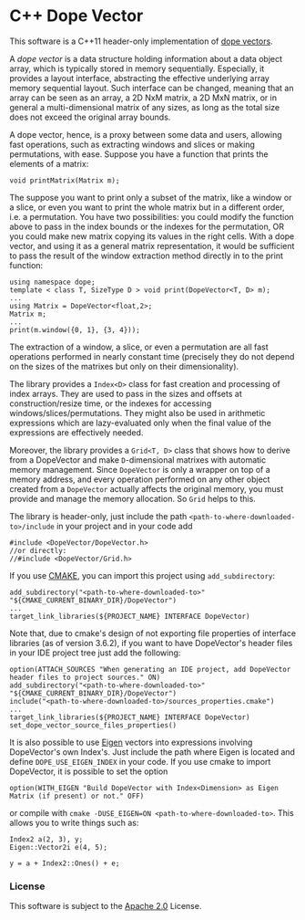 C++ Dope Vector
===============

This software is a C++11 header-only implementation of [dope vectors](https://en.wikipedia.org/wiki/Dope_vector).

A *dope vector* is a data structure holding information about a data object array, which is typically stored in memory sequentially.
Especially, it provides a layout interface, abstracting the effective underlying array memory sequential layout.
Such interface can be changed, meaning that an array can be seen as an array, a 2D NxM matrix, a 2D MxN matrix, or in general a multi-dimensional matrix of any sizes, as long as the total size does not exceed the original array bounds.

A dope vector, hence, is a proxy between some data and users, allowing fast operations, such as extracting windows and slices or making permutations, with ease.
Suppose you have a function that prints the elements of a matrix:

    void printMatrix(Matrix m);

The suppose you want to print only a subset of the matrix, like a window or a slice, or even you want to print the whole matrix but in a different order, i.e. a permutation.
You have two possibilities: you could modify the function above to pass in the index bounds or the indexes for the permutation, OR you could make new matrix copying its values in the right cells.
With a dope vector, and using it as a general matrix representation, it would be sufficient to pass the result of the window extraction method directly in to the print function:

    using namespace dope;
    template < class T, SizeType D > void print(DopeVector<T, D> m);
    ...
    using Matrix = DopeVector<float,2>;
    Matrix m;
    ...
    print(m.window({0, 1}, {3, 4}));

The extraction of a window, a slice, or even a permutation are all fast operations performed in nearly constant time (precisely they do not depend on the sizes of the matrixes but only on their dimensionality).

The library provides a `Index<D>` class for fast creation and processing of index arrays.
They are used to pass in the sizes and offsets at construction/resize time, or the indexes for accessing windows/slices/permutations.
They might also be used in arithmetic expressions which are lazy-evaluated only when the final value of the expressions are effectively needed.

Moreover, the library provides a `Grid<T, D>` class that shows how to derive from a DopeVector and make `D`-dimensional matrixes with automatic memory management.
Since `DopeVector` is only a wrapper on top of a memory address, and every operation performed on any other object created from a `DopeVector` actually affects the original memory, you must provide and manage the memory allocation.
So `Grid` helps to this.

The library is header-only, just include the path `<path-to-where-downloaded-to>/include` in your project and in your code add

    #include <DopeVector/DopeVector.h>
    //or directly:
    //#include <DopeVector/Grid.h>

If you use [CMAKE](https://cmake.org), you can import this project using `add_subdirectory`:

    add_subdirectory("<path-to-where-downloaded-to>" "${CMAKE_CURRENT_BINARY_DIR}/DopeVector")
    ...
    target_link_libraries(${PROJECT_NAME} INTERFACE DopeVector)

Note that, due to cmake's design of not exporting file properties of interface libraries (as of version 3.6.2), if you want to have DopeVector's header files in your IDE project tree just add the following:

    option(ATTACH_SOURCES "When generating an IDE project, add DopeVector header files to project sources." ON)
    add_subdirectory("<path-to-where-downloaded-to>" "${CMAKE_CURRENT_BINARY_DIR}/DopeVector")
    include("<path-to-where-downloaded-to>/sources_properties.cmake")
    ...
    target_link_libraries(${PROJECT_NAME} INTERFACE DopeVector)
    set_dope_vector_source_files_properties()


It is also possible to use [Eigen](http://eigen.tuxfamily.org) vectors into expressions involving DopeVector's own Index's.
Just include the path where Eigen is located and define `DOPE_USE_EIGEN_INDEX` in your code.
If you use cmake to import DopeVector, it is possible to set the option

    option(WITH_EIGEN "Build DopeVector with Index<Dimension> as Eigen Matrix (if present) or not." OFF)

or compile with `cmake -DUSE_EIGEN=ON <path-to-where-downloaded-to>`.
This allows you to write things such as:

    Index2 a(2, 3), y;
    Eigen::Vector2i e(4, 5);

    y = a + Index2::Ones() + e;
    


### License ###
This software is subject to the [Apache 2.0](http://www.apache.org/licenses/LICENSE-2.0.html) License.
